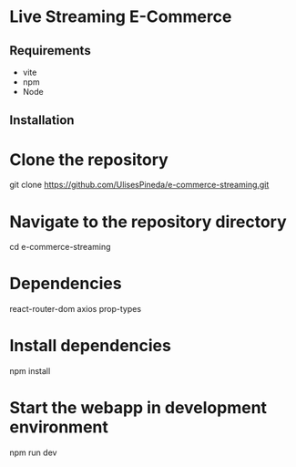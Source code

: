 # Live Streaming E-Commerce

## Requirements
- vite
- npm
- Node

## Installation

# Clone the repository
git clone https://github.com/UlisesPineda/e-commerce-streaming.git

# Navigate to the repository directory
cd e-commerce-streaming

# Dependencies
react-router-dom
axios
prop-types

# Install dependencies
npm install

# Start the webapp in development environment
npm run dev
